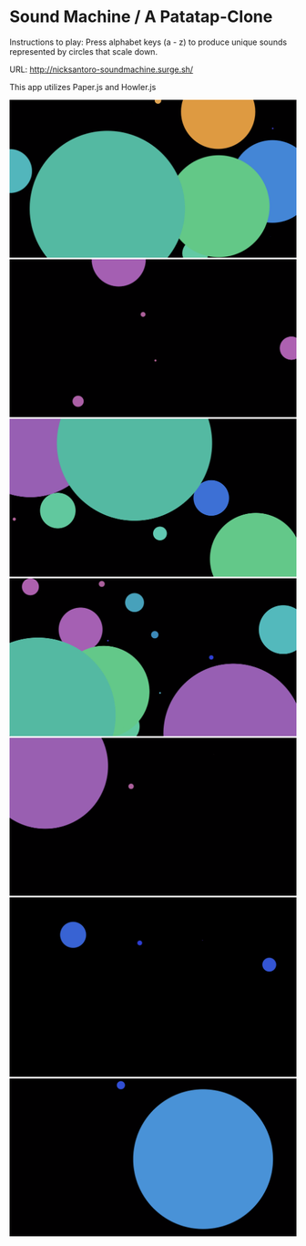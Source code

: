 # Sound Machine / A Patatap-Clone

Instructions to play: 
Press alphabet keys (a - z) to produce unique sounds represented by circles that scale down.

URL: http://nicksantoro-soundmachine.surge.sh/

This app utilizes Paper.js and Howler.js

![screenshot one](screenshots/screenshot1.png)
![screenshot two](screenshots/screenshot2.png)
![screenshot three](screenshots/screenshot3.png)
![screenshot four](screenshots/screenshot4.png)
![screenshot five](screenshots/screenshot5.png)
![screenshot six](screenshots/screenshot6.png)
![screenshot seven](screenshots/screenshot7.png)
